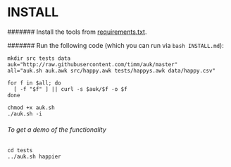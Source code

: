 #  INSTALL

####### Install the tools from [requirements.txt](requirements.txt).

####### Run the following code (which you can run via `bash INSTALL.md`):
 
    mkdir src tests data
    auk="http://raw.githubusercontent.com/timm/auk/master"
    all="auk.sh auk.awk src/happy.awk tests/happys.awk data/happy.csv"
    
    for f in $all; do
      [ -f "$f" ] || curl -s $auk/$f -o $f
    done

    chmod +x auk.sh
    ./auk.sh -i

###### To get a demo  of the functionality
 
    cd tests
    ../auk.sh happier
